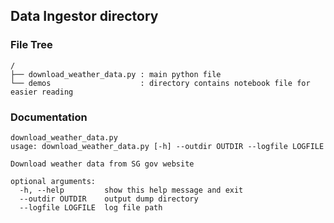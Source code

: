 ## Data Ingestor directory


### File Tree
```
/
├── download_weather_data.py : main python file
└── demos                    : directory contains notebook file for easier reading
```

### Documentation
```
download_weather_data.py
usage: download_weather_data.py [-h] --outdir OUTDIR --logfile LOGFILE

Download weather data from SG gov website

optional arguments:
  -h, --help         show this help message and exit
  --outdir OUTDIR    output dump directory
  --logfile LOGFILE  log file path
```
